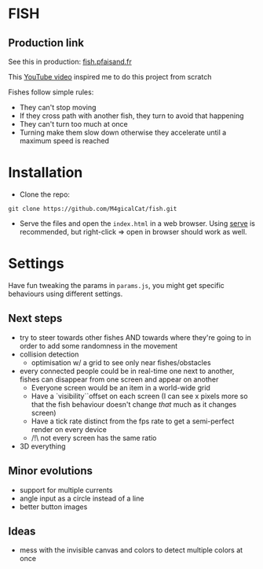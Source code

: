 # FISH
## Production link
See this in production: [fish.pfaisand.fr](https://fish.pfaisand.fr)

This [YouTube video](https://www.youtube.com/watch?v=bqtqltqcQhw) inspired me to do this project from scratch

Fishes follow simple rules:
- They can't stop moving
- If they cross path with another fish, they turn to avoid that happening
- They can't turn too much at once
- Turning make them slow down otherwise they accelerate until a maximum speed is reached

# Installation

- Clone the repo:
```shell
git clone https://github.com/M4gicalCat/fish.git
```
- Serve the files and open the `index.html` in a web browser. Using [serve](https://www.npmjs.com/package/serve) is recommended, but right-click => open in browser should work as well.

# Settings
Have fun tweaking the params in `params.js`, you might get specific behaviours using different settings.


## Next steps
- try to steer towards other fishes AND towards where they're going to in order to add some randomness in the movement 
- collision detection
  - optimisation w/ a grid to see only near fishes/obstacles
- every connected people could be in real-time one next to another, fishes can disappear from one screen and appear on another
  - Everyone screen would be an item in a world-wide grid
  - Have a `visibility``offset on each screen (I can see x pixels more so that the fish behaviour doesn't change *that* much as it changes screen)
  - Have a tick rate distinct from the fps rate to get a semi-perfect render on every device
  - /!\ not every screen has the same ratio
- 3D everything

## Minor evolutions
- support for multiple currents
- angle input as a circle instead of a line
- better button images

## Ideas
- mess with the invisible canvas and colors to detect multiple colors at once